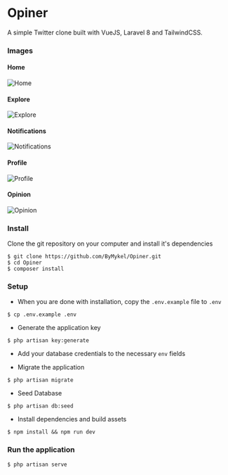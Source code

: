 # Opiner

A simple Twitter clone built with VueJS, Laravel 8 and TailwindCSS.

### Images
#### Home
![Home](https://i.imgur.com/O2UzXPD.png)
#### Explore
![Explore](https://i.imgur.com/oyLEsOG.png)
#### Notifications
![Notifications](https://i.imgur.com/OI7zgGA.png)
#### Profile
![Profile](https://i.imgur.com/8okNcJl.png)
#### Opinion
![Opinion](https://i.imgur.com/RiXAhDl.png)

### Install
Clone the git repository on your computer and install it's dependencies
```
$ git clone https://github.com/ByMykel/Opiner.git
$ cd Opiner
$ composer install
```

### Setup
- When you are done with installation, copy the `.env.example` file to `.env`
```
$ cp .env.example .env
```

- Generate the application key
```
$ php artisan key:generate
```

- Add your database credentials to the necessary `env` fields

- Migrate the application
```
$ php artisan migrate
```

- Seed Database
```
$ php artisan db:seed
```

- Install dependencies and build assets
```
$ npm install && npm run dev
```

### Run the application
```
$ php artisan serve
```
